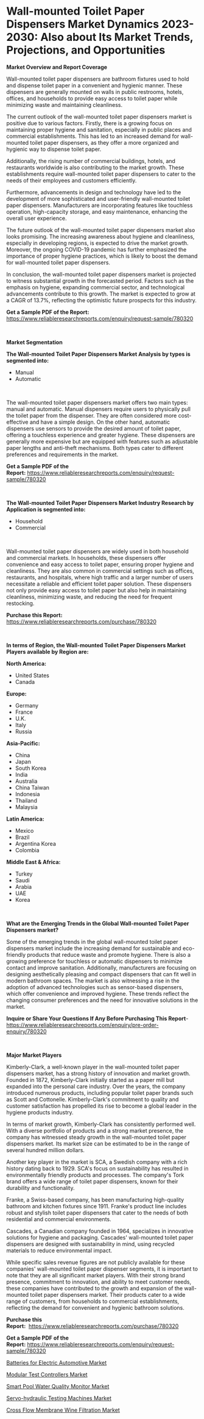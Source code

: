 <p><h1>Wall-mounted Toilet Paper Dispensers Market Dynamics 2023-2030: Also about Its Market Trends, Projections, and Opportunities</h1></p><p><strong>Market Overview and Report Coverage</strong></p>
<p><p>Wall-mounted toilet paper dispensers are bathroom fixtures used to hold and dispense toilet paper in a convenient and hygienic manner. These dispensers are generally mounted on walls in public restrooms, hotels, offices, and households to provide easy access to toilet paper while minimizing waste and maintaining cleanliness.</p><p>The current outlook of the wall-mounted toilet paper dispensers market is positive due to various factors. Firstly, there is a growing focus on maintaining proper hygiene and sanitation, especially in public places and commercial establishments. This has led to an increased demand for wall-mounted toilet paper dispensers, as they offer a more organized and hygienic way to dispense toilet paper.</p><p>Additionally, the rising number of commercial buildings, hotels, and restaurants worldwide is also contributing to the market growth. These establishments require wall-mounted toilet paper dispensers to cater to the needs of their employees and customers efficiently.</p><p>Furthermore, advancements in design and technology have led to the development of more sophisticated and user-friendly wall-mounted toilet paper dispensers. Manufacturers are incorporating features like touchless operation, high-capacity storage, and easy maintenance, enhancing the overall user experience.</p><p>The future outlook of the wall-mounted toilet paper dispensers market also looks promising. The increasing awareness about hygiene and cleanliness, especially in developing regions, is expected to drive the market growth. Moreover, the ongoing COVID-19 pandemic has further emphasized the importance of proper hygiene practices, which is likely to boost the demand for wall-mounted toilet paper dispensers.</p><p>In conclusion, the wall-mounted toilet paper dispensers market is projected to witness substantial growth in the forecasted period. Factors such as the emphasis on hygiene, expanding commercial sector, and technological advancements contribute to this growth. The market is expected to grow at a CAGR of 13.7%, reflecting the optimistic future prospects for this industry.</p></p>
<p><strong>Get a Sample PDF of the Report:</strong> <a href="https://www.reliableresearchreports.com/enquiry/request-sample/780320">https://www.reliableresearchreports.com/enquiry/request-sample/780320</a></p>
<p>&nbsp;</p>
<p><strong>Market Segmentation</strong></p>
<p><strong>The Wall-mounted Toilet Paper Dispensers Market Analysis by types is segmented into:</strong></p>
<p><ul><li>Manual</li><li>Automatic</li></ul></p>
<p>&nbsp;</p>
<p><p>The wall-mounted toilet paper dispensers market offers two main types: manual and automatic. Manual dispensers require users to physically pull the toilet paper from the dispenser. They are often considered more cost-effective and have a simple design. On the other hand, automatic dispensers use sensors to provide the desired amount of toilet paper, offering a touchless experience and greater hygiene. These dispensers are generally more expensive but are equipped with features such as adjustable paper lengths and anti-theft mechanisms. Both types cater to different preferences and requirements in the market.</p></p>
<p><strong>Get a Sample PDF of the Report:</strong>&nbsp;<a href="https://www.reliableresearchreports.com/enquiry/request-sample/780320">https://www.reliableresearchreports.com/enquiry/request-sample/780320</a></p>
<p>&nbsp;</p>
<p><strong>The Wall-mounted Toilet Paper Dispensers Market Industry Research by Application is segmented into:</strong></p>
<p><ul><li>Household</li><li>Commercial</li></ul></p>
<p>&nbsp;</p>
<p><p>Wall-mounted toilet paper dispensers are widely used in both household and commercial markets. In households, these dispensers offer convenience and easy access to toilet paper, ensuring proper hygiene and cleanliness. They are also common in commercial settings such as offices, restaurants, and hospitals, where high traffic and a larger number of users necessitate a reliable and efficient toilet paper solution. These dispensers not only provide easy access to toilet paper but also help in maintaining cleanliness, minimizing waste, and reducing the need for frequent restocking.</p></p>
<p><strong>Purchase this Report:</strong>&nbsp; <a href="https://www.reliableresearchreports.com/purchase/780320">https://www.reliableresearchreports.com/purchase/780320</a></p>
<p>&nbsp;</p>
<p><strong>In terms of Region, the Wall-mounted Toilet Paper Dispensers Market Players available by Region are:</strong></p>
<p>
    <p> <strong> North America: </strong>
        <ul>
            <li>United States</li>
            <li>Canada</li>
        </ul>
        </p> 
    <p> <strong> Europe: </strong>
        <ul>
            <li>Germany</li>
            <li>France</li>
            <li>U.K.</li>
            <li>Italy</li>
            <li>Russia</li>
        </ul>
        </p> 
    <p> <strong> Asia-Pacific: </strong>
        <ul>
            <li>China</li>
            <li>Japan</li>
            <li>South Korea</li>
            <li>India</li>
            <li>Australia</li>
            <li>China Taiwan</li>
            <li>Indonesia</li>
            <li>Thailand</li>
            <li>Malaysia</li>
        </ul>
        </p> 
    <p> <strong> Latin America: </strong>
        <ul>
            <li>Mexico</li>
            <li>Brazil</li>
            <li>Argentina Korea</li>
            <li>Colombia</li>
        </ul>
        </p> 
    <p> <strong> Middle East & Africa: </strong>
        <ul>
            <li>Turkey</li>
            <li>Saudi</li>
            <li>Arabia</li>
            <li>UAE</li>
            <li>Korea</li>
        </ul>
    </p>
    </p>
<p>&nbsp;</p>
<p><strong>What are the Emerging Trends in the Global Wall-mounted Toilet Paper Dispensers market?</strong></p>
<p><p>Some of the emerging trends in the global wall-mounted toilet paper dispensers market include the increasing demand for sustainable and eco-friendly products that reduce waste and promote hygiene. There is also a growing preference for touchless or automatic dispensers to minimize contact and improve sanitation. Additionally, manufacturers are focusing on designing aesthetically pleasing and compact dispensers that can fit well in modern bathroom spaces. The market is also witnessing a rise in the adoption of advanced technologies such as sensor-based dispensers, which offer convenience and improved hygiene. These trends reflect the changing consumer preferences and the need for innovative solutions in the market.</p></p>
<p><strong>Inquire or Share Your Questions If Any Before Purchasing This Report</strong>- <a href="https://www.reliableresearchreports.com/enquiry/pre-order-enquiry/780320">https://www.reliableresearchreports.com/enquiry/pre-order-enquiry/780320</a></p>
<p>&nbsp;</p>
<p><strong>Major Market Players</strong></p>
<p><p>Kimberly-Clark, a well-known player in the wall-mounted toilet paper dispensers market, has a strong history of innovation and market growth. Founded in 1872, Kimberly-Clark initially started as a paper mill but expanded into the personal care industry. Over the years, the company introduced numerous products, including popular toilet paper brands such as Scott and Cottonelle. Kimberly-Clark's commitment to quality and customer satisfaction has propelled its rise to become a global leader in the hygiene products industry.</p><p>In terms of market growth, Kimberly-Clark has consistently performed well. With a diverse portfolio of products and a strong market presence, the company has witnessed steady growth in the wall-mounted toilet paper dispensers market. Its market size can be estimated to be in the range of several hundred million dollars.</p><p>Another key player in the market is SCA, a Swedish company with a rich history dating back to 1929. SCA's focus on sustainability has resulted in environmentally friendly products and processes. The company's Tork brand offers a wide range of toilet paper dispensers, known for their durability and functionality.</p><p>Franke, a Swiss-based company, has been manufacturing high-quality bathroom and kitchen fixtures since 1911. Franke's product line includes robust and stylish toilet paper dispensers that cater to the needs of both residential and commercial environments.</p><p>Cascades, a Canadian company founded in 1964, specializes in innovative solutions for hygiene and packaging. Cascades' wall-mounted toilet paper dispensers are designed with sustainability in mind, using recycled materials to reduce environmental impact.</p><p>While specific sales revenue figures are not publicly available for these companies' wall-mounted toilet paper dispenser segments, it is important to note that they are all significant market players. With their strong brand presence, commitment to innovation, and ability to meet customer needs, these companies have contributed to the growth and expansion of the wall-mounted toilet paper dispensers market. Their products cater to a wide range of customers, from households to commercial establishments, reflecting the demand for convenient and hygienic bathroom solutions.</p></p>
<p><strong>Purchase this Report:</strong>&nbsp;&nbsp;<a href="https://www.reliableresearchreports.com/purchase/780320">https://www.reliableresearchreports.com/purchase/780320</a></p>
<p></p>
<p><strong>Get a Sample PDF of the Report:</strong>&nbsp;<a href="https://www.reliableresearchreports.com/enquiry/request-sample/780320">https://www.reliableresearchreports.com/enquiry/request-sample/780320</a></p>
<p><p><a href="https://www.linkedin.com/pulse/batteries-electric-automotive-market-size-share-global/">Batteries for Electric Automotive Market</a></p><p><a href="https://medium.com/@klebogdani/modular-test-controllers-market-share-evolution-and-market-growth-trends-2023-2030-b09c9e1b4988">Modular Test Controllers Market</a></p><p><a href="https://www.linkedin.com/pulse/smart-pool-water-quality-monitor-market-size-growth/">Smart Pool Water Quality Monitor Market</a></p><p><a href="https://medium.com/@loretashyti01/servo-hydraulic-testing-machines-market-exploring-market-share-market-trends-and-future-growth-b6e6554b3a71">Servo-hydraulic Testing Machines Market</a></p><p><a href="https://www.linkedin.com/pulse/cross-flow-membrane-wine-filtration-market-challenges/">Cross Flow Membrane Wine Filtration Market</a></p></p>